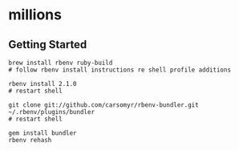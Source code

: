 millions
========

Getting Started
---------------

    brew install rbenv ruby-build
    # follow rbenv install instructions re shell profile additions
    
    rbenv install 2.1.0
    # restart shell
    
    git clone git://github.com/carsomyr/rbenv-bundler.git ~/.rbenv/plugins/bundler
    # restart shell
    
    gem install bundler
    rbenv rehash

